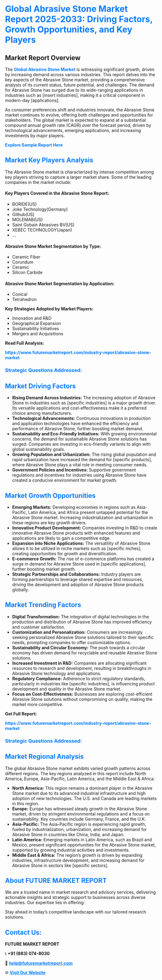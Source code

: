 <h1 style="color: #007BFF;">Global Abrasive Stone Market Report 2025-2033: Driving Factors, Growth Opportunities, and Key Players</h1>

<section id="overview">
<h2>Market Report Overview</h2>
<p>The <a href="https://www.futuremarketreport.com/industry-report/abrasive-stone-market" style="color: #007BFF; text-decoration: none;"><strong>Global Abrasive Stone Market</strong></a> is witnessing significant growth, driven by increasing demand across various industries. This report delves into the key aspects of the Abrasive Stone market, providing a comprehensive analysis of its current status, future potential, and challenges. The demand for Abrasive Stone has surged due to its wide-ranging applications in industries such as [insert industries], making it a critical component in modern-day [applications].</p>
<p>As consumer preferences shift and industries innovate, the Abrasive Stone market continues to evolve, offering both challenges and opportunities for stakeholders. The global market is expected to expand at a substantial compound annual growth rate (CAGR) over the forecast period, driven by technological advancements, emerging applications, and increasing investments by major players.</p>
</section>

<section id="overview">
<p><a href="https://www.futuremarketreport.com/request-sample/reportId=97816" style="color: #007BFF; text-decoration: none;"><strong>Explore Sample Report Here</strong></a></p>
</section>

<section id="key-players">
<h2 style="color: #007BFF;">Market Key Players Analysis</h2>
<p>The Abrasive Stone market is characterized by intense competition among key players striving to capture a larger market share. Some of the leading companies in the market include:</p>
<h4>Key Players Covered in the Abrasive Stone Report:</h4>
<ul><li>BORIDE(US)</li><li>Joke Technology(Germany)</li><li>Github(US)</li><li>MOLEMAB(US)</li><li>Saint Gobain Abrasives BV(US)</li><li>XEBEC TECHNOLOGY(Japan)</li><li>...</li></ul>
<h4>Abrasive Stone Market Segmentation by Type:</h4>
<ul><li>Ceramic Fiber</li><li>Corundum</li><li>Ceramic</li><li>Silicon Carbide</li></ul>

<h4>Abrasive Stone Market Segmentation by Application:</h4>
<ul><li>Conical</li><li>Tetrahedron</li></ul>
<p><strong>Key Strategies Adopted by Market Players:</strong></p>
<ul>
<li>Innovation and R&D</li>
<li>Geographical Expansion</li>
<li>Sustainability Initiatives</li>
<li>Mergers and Acquisitions</li>
</ul>
</section>

<section>
<p><strong>Read Full Analysis: </strong></p><a href="https://www.futuremarketreport.com/industry-report/abrasive-stone-market" style="color: #007BFF; text-decoration: none;"><strong>https://www.futuremarketreport.com/industry-report/abrasive-stone-market</strong></a>
<h3 style="color: #007BFF;">Strategic Questions Addressed:</h3>
</section>

<section id="driving-factors">
<h2 style="color: #007BFF;">Market Driving Factors</h2>
<ul>
<li><strong>Rising Demand Across Industries:</strong> The increasing adoption of Abrasive Stone in industries such as [specific industries] is a major growth driver. Its versatile applications and cost-effectiveness make it a preferred choice among manufacturers.</li>
<li><strong>Technological Advancements:</strong> Continuous innovations in production and application technologies have enhanced the efficiency and performance of Abrasive Stone, further boosting market demand.</li>
<li><strong>Sustainability and Eco-Friendly Initiatives:</strong> With growing environmental concerns, the demand for sustainable Abrasive Stone solutions has surged. Companies are investing in eco-friendly variants to align with global sustainability goals.</li>
<li><strong>Growing Population and Urbanization:</strong> The rising global population and rapid urbanization have increased the demand for [specific products], where Abrasive Stone plays a vital role in meeting consumer needs.</li>
<li><strong>Government Policies and Incentives:</strong> Supportive government regulations and incentives for industries using Abrasive Stone have created a conducive environment for market growth.</li>
</ul>
</section>

<section id="growth-opportunities">
<h2 style="color: #007BFF;">Market Growth Opportunities</h2>
<ul>
<li><strong>Emerging Markets:</strong> Developing economies in regions such as Asia-Pacific, Latin America, and Africa present untapped potential for the Abrasive Stone market. Increasing industrialization and urbanization in these regions are key growth drivers.</li>
<li><strong>Innovative Product Development:</strong> Companies investing in R&D to create innovative Abrasive Stone products with enhanced features and applications are likely to gain a competitive edge.</li>
<li><strong>Expansion into Niche Applications:</strong> The versatility of Abrasive Stone allows it to be utilized in niche markets such as [specific niches], creating opportunities for growth and diversification.</li>
<li><strong>E-commerce Growth:</strong> The rise of e-commerce platforms has created a surge in demand for Abrasive Stone used in [specific applications], further boosting market growth.</li>
<li><strong>Strategic Partnerships and Collaborations:</strong> Industry players are forming partnerships to leverage shared expertise and resources, driving the development and adoption of Abrasive Stone products globally.</li>
</ul>
</section>

<section id="trending-factors">
<h2 style="color: #007BFF;">Market Trending Factors</h2>
<ul>
<li><strong>Digital Transformation:</strong> The integration of digital technologies in the production and distribution of Abrasive Stone has improved efficiency and customer satisfaction.</li>
<li><strong>Customization and Personalization:</strong> Consumers are increasingly seeking personalized Abrasive Stone solutions tailored to their specific needs, prompting companies to offer customizable options.</li>
<li><strong>Sustainability and Circular Economy:</strong> The push towards a circular economy has driven demand for recyclable and reusable Abrasive Stone solutions.</li>
<li><strong>Increased Investment in R&D:</strong> Companies are allocating significant resources to research and development, resulting in breakthroughs in Abrasive Stone technology and applications.</li>
<li><strong>Regulatory Compliance:</strong> Adherence to strict regulatory standards, particularly in industries like [specific industries], is influencing product development and quality in the Abrasive Stone market.</li>
<li><strong>Focus on Cost-Effectiveness:</strong> Businesses are exploring cost-efficient Abrasive Stone solutions without compromising on quality, making the market more competitive.</li>
</ul>
</section>

<section>
<p><strong>Get Full Report: </strong></p><a href="https://www.futuremarketreport.com/industry-report/abrasive-stone-market" style="color: #007BFF; text-decoration: none;"><strong>https://www.futuremarketreport.com/industry-report/abrasive-stone-market</strong></a>
<h3 style="color: #007BFF;">Strategic Questions Addressed:</h3>
</section>


<section id="regional-analysis">
<h2 style="color: #007BFF;">Market Regional Analysis</h2>
<p>The global Abrasive Stone market exhibits varied growth patterns across different regions. The key regions analyzed in this report include North America, Europe, Asia-Pacific, Latin America, and the Middle East & Africa:</p>
<ul>
<li><strong>North America:</strong> This region remains a dominant player in the Abrasive Stone market due to its advanced industrial infrastructure and high adoption of new technologies. The U.S. and Canada are leading markets in this region.</li>
<li><strong>Europe:</strong> Europe has witnessed steady growth in the Abrasive Stone market, driven by stringent environmental regulations and a focus on sustainability. Key countries include Germany, France, and the U.K.</li>
<li><strong>Asia-Pacific:</strong> The Asia-Pacific region is experiencing rapid growth, fueled by industrialization, urbanization, and increasing demand for Abrasive Stone in countries like China, India, and Japan.</li>
<li><strong>Latin America:</strong> Emerging markets in Latin America, such as Brazil and Mexico, present significant opportunities for the Abrasive Stone market, supported by growing industrial activities and investments.</li>
<li><strong>Middle East & Africa:</strong> The region’s growth is driven by expanding industries, infrastructure development, and increasing demand for Abrasive Stone in sectors like [specific sectors].</li>
</ul>
</section>

<footer>
<h2 style="color: #007BFF;">About FUTURE MARKET REPORT</h2>
<p>We are a trusted name in market research and advisory services, delivering actionable insights and strategic support to businesses across diverse industries. Our expertise lies in offering:</p>

<p>Stay ahead in today’s competitive landscape with our tailored research solutions.</p>

<h2 style="color: #007BFF;">Contact Us:</h2>
<p><strong>FUTURE MARKET REPORT</strong></p>
<p>📞 <strong>+91 (883) 074-8030</strong></p>
<p>📧 <strong><a href="mailto:help@futuremarketreport.com" style="color: #007BFF;">help@futuremarketreport.com</a></strong></p>
<p>🌐 <strong><a href="https://www.futuremarketreport.com/" style="color: #007BFF;">Visit Our Website</a></strong></p>
</footer>